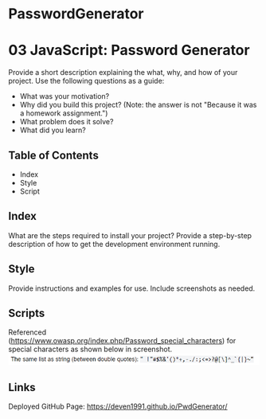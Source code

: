 # PasswordGenerator
# 03 JavaScript: Password Generator

Provide a short description explaining the what, why, and how of your project. Use the following questions as a guide:

- What was your motivation?
- Why did you build this project? (Note: the answer is not "Because it was a homework assignment.")
- What problem does it solve?
- What did you learn?

## Table of Contents

- Index
- Style
- Script

## Index

What are the steps required to install your project? Provide a step-by-step description of how to get the development environment running.

## Style

Provide instructions and examples for use. Include screenshots as needed.

## Scripts

Referenced (https://www.owasp.org/index.php/Password_special_characters) for special characters as shown below in screenshot.
    ![alt text](assets/images/specialcharacters.png)

## Links
Deployed GitHub Page: https://deven1991.github.io/PwdGenerator/